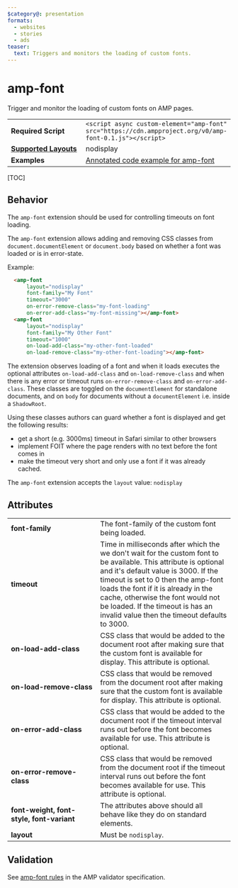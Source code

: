 ```yaml
---
$category@: presentation
formats:
  - websites
  - stories
  - ads
teaser:
  text: Triggers and monitors the loading of custom fonts.
---
```

<!---
Copyright 2015 The AMP HTML Authors. All Rights Reserved.

Licensed under the Apache License, Version 2.0 (the "License");
you may not use this file except in compliance with the License.
You may obtain a copy of the License at

      http://www.apache.org/licenses/LICENSE-2.0

Unless required by applicable law or agreed to in writing, software
distributed under the License is distributed on an "AS-IS" BASIS,
WITHOUT WARRANTIES OR CONDITIONS OF ANY KIND, either express or implied.
See the License for the specific language governing permissions and
limitations under the License.
-->

# amp-font
Trigger and monitor the loading of custom fonts on AMP pages.

<table>
  <tr>
    <td width="40%"><strong>Required Script</strong></td>
    <td><code>&lt;script async custom-element="amp-font" src="https://cdn.ampproject.org/v0/amp-font-0.1.js">&lt;/script></code></td>
  </tr>
  <tr>
    <td class="col-fourty"><strong><a href="https://www.ampproject.org/docs/guides/responsive/control_layout.html">Supported Layouts</a></strong></td>
    <td>nodisplay</td>
  </tr>
  <tr>
    <td width="40%"><strong>Examples</strong></td>
    <td><a href="https://ampbyexample.com/components/amp-font/">Annotated code example for amp-font</a></td>
  </tr>
</table>

[TOC]

## Behavior

The `amp-font` extension should be used for controlling timeouts on font loading.

The `amp-font` extension allows adding and removing CSS classes from `document.documentElement`
or `document.body` based on whether a font was loaded or is in error-state.

Example:
```html
  <amp-font
      layout="nodisplay"
      font-family="My Font"
      timeout="3000"
      on-error-remove-class="my-font-loading"
      on-error-add-class="my-font-missing"></amp-font>
  <amp-font
      layout="nodisplay"
      font-family="My Other Font"
      timeout="1000"
      on-load-add-class="my-other-font-loaded"
      on-load-remove-class="my-other-font-loading"></amp-font>
```

The extension observes loading of a font and when it loads executes the optional attributes `on-load-add-class` and `on-load-remove-class` and when there is any error or timeout runs `on-error-remove-class` and `on-error-add-class`.
These classes are toggled on the `documentElement` for standalone documents, and on `body` for documents
without a `documentElement` i.e. inside a `ShadowRoot`.

Using these classes authors can guard whether a font is displayed and get the following results:

- get a short (e.g. 3000ms) timeout in Safari similar to other browsers
- implement FOIT where the page renders with no text before the font comes in
- make the timeout very short and only use a font if it was already cached.


The `amp-font` extension accepts the `layout` value:  `nodisplay`

## Attributes
<table>
  <tr>
    <td width="40%"><strong>font-family</strong></td>
    <td>The font-family of the custom font being loaded.</td>
  </tr>
  <tr>
    <td width="40%"><strong>timeout</strong></td>
    <td>Time in milliseconds after which the we don't wait for the custom font to be available. This attribute is optional and it's default value is 3000. If the timeout is set to 0 then the amp-font loads the font if it is already in the cache, otherwise the font would not be loaded. If the timeout is has an invalid value then the timeout defaults to 3000.</td>
  </tr>
  <tr>
    <td width="40%"><strong>on-load-add-class</strong></td>
    <td>CSS class that would be added to the document root after making sure that the custom font is available for display. This attribute is optional.</td>
  </tr>
  <tr>
    <td width="40%"><strong>on-load-remove-class</strong></td>
    <td>CSS class that would be removed from the document root after making sure that the custom font is available for display. This attribute is optional.</td>
  </tr>
  <tr>
    <td width="40%"><strong>on-error-add-class</strong></td>
    <td>CSS class that would be added to the document root if the timeout interval runs out before the font becomes available for use. This attribute is optional.</td>
  </tr>
  <tr>
    <td width="40%"><strong>on-error-remove-class</strong></td>
    <td>CSS class that would be removed from the document root if the timeout interval runs out before the font becomes available for use. This attribute is optional.</td>
  </tr>
  <tr>
    <td width="40%"><strong>font-weight, font-style, font-variant</strong></td>
    <td>The attributes above should all behave like they do on standard elements.</td>
  </tr>
  <tr>
    <td width="40%"><strong>layout</strong></td>
    <td>Must be <code>nodisplay</code>.</td>
  </tr>
</table>


## Validation

See [amp-font rules](https://github.com/ampproject/amphtml/blob/master/extensions/amp-font/validator-amp-font.protoascii) in the AMP validator specification.

